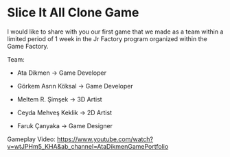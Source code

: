 # Slice It All Clone Game

I would like to share with you our first game that we made as a team within a limited period of 1 week in the Jr Factory program organized within the Game Factory.

Team:
- Ata Dikmen -> Game Developer

- Görkem Asrın Köksal -> Game Developer

- Meltem R. Şimşek -> 3D Artist

- Ceyda Mehveş Keklik -> 2D Artist

- Faruk Çanyaka -> Game Designer

Gameplay Video: https://www.youtube.com/watch?v=wtJPHm5_KHA&ab_channel=AtaDikmenGamePortfolio
